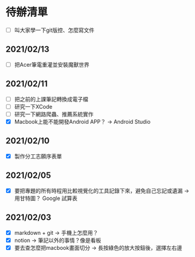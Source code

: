 # 待辦清單

+ [ ] 叫大家學一下git版控、怎麼寫文件

## 2021/02/13
+ [ ] 把Acer筆電重灌並安裝魔獸世界
  
## 2021/02/11
+ [ ] 把之前的上課筆記轉換成電子檔
+ [ ] 研究一下XCode
+ [ ] 研究一下網路爬蟲、推薦系統實作
+ [X] Macbook上能不能開發Android APP？ -> Android Studio
  
## 2021/02/10
+ [X] 製作分工志願序表單
  
## 2021/02/05
+ [X] 要把專題的所有時程用比較視覺化的工具記錄下來，避免自己忘記或遺漏 -> 用甘特圖？ Google 試算表
  
## 2021/02/03
+ [X] markdown + git -> 手機上怎麼用？
+ [X] notion -> 筆記以外的事情？像是看板
+ [X] 要去查怎麼把macbook畫面切分
	-> 長按綠色的放大按鈕後，選擇左右邊